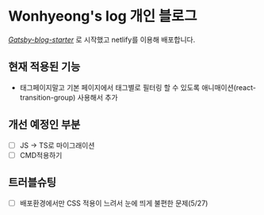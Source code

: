 # Wonhyeong's log 개인 블로그 

*[Gatsby-blog-starter](https://github.com/gatsbyjs/gatsby-starter-blog)* 로 시작했고 netlify를 이용해 배포합니다.

## 현재 적용된 기능
- 태그페이지말고 기본 페이지에서 태그별로 필터링 할 수 있도록 애니매이션(react-transition-group) 사용해서 추가

## 개선 예정인 부분
-[ ] JS -> TS로 마이그래이션
-[ ] CMD적용하기

## 트러블슈팅
-[ ] 배포환경에서만 CSS 적용이 느려서 눈에 띄게 불편한 문제(5/27)
